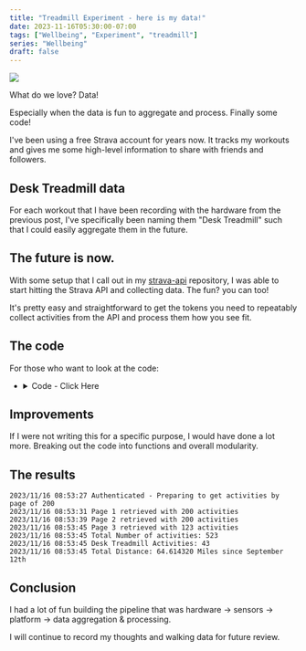 ```yaml
---
title: "Treadmill Experiment - here is my data!"
date: 2023-11-16T05:30:00-07:00
tags: ["Wellbeing", "Experiment", "treadmill"]
series: "Wellbeing"
draft: false
---
```


![](https://content.bekindchooseviolence.com/strava-activities.png)

What do we love? Data!

Especially when the data is fun to aggregate and process. Finally some code!

I've been using a free Strava account for years now. It tracks my workouts and gives me some high-level information to share with friends and followers. 

## Desk Treadmill data

For each workout that I have been recording with the hardware from the previous post, I've specifically been naming them "Desk Treadmill" such that I could easily aggregate them in the future.

## The future is now.
With some setup that I call out in my [strava-api](github.com/brandtkeller/strava-api) repository, I was able to start hitting the Strava API and collecting data. The fun? you can too! 

It's pretty easy and straightforward to get the tokens you need to repeatably collect activities from the API and process them how you see fit. 

## The code

For those who want to look at the code:

- <details>
  <summary>Code - Click Here</summary>
  ```Go

    package main

    import (
      "encoding/json"
      "io"
      "log"
      "net/http"
      "strconv"
      "strings"
      "time"

      "github.com/spf13/viper"
    )

    type authResponse struct {
      AccessToken  string `json:"access_token"`
      ExpiresIn    int    `json:"expires_in"`
      TokenType    string `json:"token_type"`
      RefreshToken string `json:"refresh_token"`
    }

    type activity struct {
      Id          int     `json:"id"`
      Name        string  `json:"name"`
      Description string  `json:"description"`
      Distance    float64 `json:"distance"`
      MovingTime  int     `json:"moving_time"`
      ElapsedTime int     `json:"elapsed_time"`
      Type        string  `json:"type"`
      StartDate   string  `json:"start_date"`
      StartTime   string  `json:"start_time"`
      EndDate     string  `json:"end_date"`
      EndTime     string  `json:"end_time"`
    }

    type envVars struct {
      StravaClientId     string `mapstructure:"STRAVA_CLIENT_ID"`
      StravaClientSecret string `mapstructure:"STRAVA_CLIENT_SECRET"`
      StravaRefreshToken string `mapstructure:"STRAVA_REFRESH_TOKEN"`
    }

    type historicalData struct {
    }

    func (hd *historicalData) GetData() (int, error) {
      return 0, nil
    }

    func (hd *historicalData) StoreData(year int, month time.Month, distance float64) error {
      return nil
    }

    func main() {

      // setup logging
      logger := log.Default()

      var config envVars
      // Load environment configuration - IE secret tokens
      viper.SetConfigName("strava")
      viper.AddConfigPath(".")
      viper.SetConfigType("env")

      viper.AutomaticEnv()

      err := viper.ReadInConfig()
      if err != nil {
        logger.Fatal(err)
      }

      if err := viper.Unmarshal(&config); err != nil {
        logger.Fatal(err)
      }

      // Create HTTP Client
      client := http.Client{}

      authUrl := "https://www.strava.com/oauth/token"
      activitesUrl := "https://www.strava.com/api/v3/athlete/activities"

      // Authenticate to get access token
      req, err := http.NewRequest("POST", authUrl, strings.NewReader("client_id=115159&client_secret=6e0451fb8dcfb7b4de3a16f56ffab22eb01df0cf&grant_type=refresh_token&refresh_token=d705e4806714d9a00f4a9a33aaeed4550b9fb252&f=json"))
      if err != nil {
        //Handle Error
        logger.Fatal(err)
      }

      q := req.URL.Query()
      q.Add("client_id", config.StravaClientId)
      q.Add("client_secret", config.StravaClientSecret)
      q.Add("refresh_token", config.StravaRefreshToken)
      q.Add("grant_type", "refresh_token")
      q.Add("f", "json")
      req.URL.RawQuery = q.Encode()

      res, err := client.Do(req)
      if err != nil {
        //Handle Error
        logger.Fatal(err)
      }

      body, readErr := io.ReadAll(res.Body)
      if readErr != nil {
        logger.Fatal(readErr)
      }

      // Unmarshall json response to struct
      var result authResponse
      if err := json.Unmarshal(body, &result); err != nil { // Parse []byte to go struct pointer
        logger.Println("Can not unmarshal JSON")
      }

      logger.Println("Authenticated - Preparing to get activities by page of 200")

      // Create a slice of activities to hold all activities
      activities := make([]activity, 0)
      page := 1

      for {
        // Create a placeholder slice of activities for each page of results (200 max)
        pageActivities := make([]activity, 0)
        req, err = http.NewRequest("GET", activitesUrl, nil)
        if err != nil {
          //Handle Error
          logger.Fatal(err)
        }
        q := req.URL.Query()
        q.Add("per_page", "200")
        q.Add("page", strconv.Itoa(page))
        req.URL.RawQuery = q.Encode()

        req.Header = http.Header{
          "Authorization": []string{"Bearer " + result.AccessToken},
        }

        res, err = client.Do(req)
        if err != nil {
          //Handle Error
          logger.Fatal(err)
        }

        body, readErr = io.ReadAll(res.Body)
        if readErr != nil {
          logger.Fatal(readErr)
        }

        if err := json.Unmarshal(body, &pageActivities); err != nil { // Parse []byte to go struct pointer
          logger.Fatal(err)
        }

        if len(pageActivities) == 200 {
          // if we get a total of 200 activities, there may be
          logger.Printf("Page %d retrieved with %d activities\n", page, len(pageActivities))
          page++
          activities = append(activities, pageActivities...)
        } else {
          logger.Printf("Page %d retrieved with %d activities\n", page, len(pageActivities))
          activities = append(activities, pageActivities...)
          break
        }
      }

      // Log total number of activities
      logger.Printf("Total Number of activities: %d\n", len(activities))

      var deskCount int
      var distance float64

      for _, activity := range activities {
        if strings.ToLower(activity.Name) == "desk treadmill" {
          distance += activity.Distance
          deskCount++
        }
      }

      // Log number of desk treadmill activities
      logger.Printf("Desk Treadmill Activities: %d\n", deskCount)
      // Log number of miles after converting meters to miles
      logger.Printf("Total Distance: %f Miles since September 12th \n", distance*0.000621371)

    }
  ```
</details>

## Improvements

If I were not writing this for a specific purpose, I would have done a lot more. Breaking out the code into functions and overall modularity.

## The results

```
2023/11/16 08:53:27 Authenticated - Preparing to get activities by page of 200
2023/11/16 08:53:31 Page 1 retrieved with 200 activities
2023/11/16 08:53:39 Page 2 retrieved with 200 activities
2023/11/16 08:53:45 Page 3 retrieved with 123 activities
2023/11/16 08:53:45 Total Number of activities: 523
2023/11/16 08:53:45 Desk Treadmill Activities: 43
2023/11/16 08:53:45 Total Distance: 64.614320 Miles since September 12th
```

## Conclusion

I had a lot of fun building the pipeline that was hardware -> sensors -> platform -> data aggregation & processing.

I will continue to record my thoughts and walking data for future review. 



